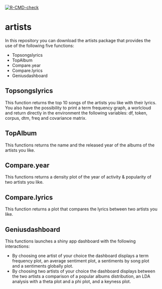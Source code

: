 <!-- badges: start -->
[![R-CMD-check](https://github.com/ptds2022/artists/workflows/R-CMD-check/badge.svg)](https://github.com/ptds2022/artists/actions)
<!-- badges: end -->

# artists

In this repository you can download the artists package that provides the use of the following five functions:

- Topsongslyrics
- TopAlbum
- Compare.year
- Compare.lyrics
- Geniusdashboard

## Topsongslyrics

This function returns the top 10 songs of the artists you like with their lyrics. You also have the possibility to print a term frequency graph, a worlcloud and return directly in the environment the following variables: df, token, corpus, dtm, freq and covariance matrix.

## TopAlbum

This functions returns the name and the released year of the albums of the artists you like.

## Compare.year

This functions returns a density plot of the year of activity & popularity of two artists you like.

## Compare.lyrics

This function returns a plot that compares the lyrics between two artists you like.

## Geniusdashboard

This functions launches a shiny app dashboard with the following interactions:

- By choosing one artist of your choice the dashboard displays a term frequency plot, an average sentiment plot, a sentiments by song plot and a sentiments globally plot.
- By choosing two artists of your choice the dashboard displays between the two artists a comparison of a popular albums distribution, an LDA analysis with a theta plot and a phi plot, and a keyness plot.
